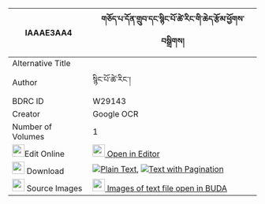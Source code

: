 |IAAAE3AA4|གཅོད་པ་དོན་གྲུབ་དང་སྙིང་པོ་ཚེ་རིང་གི་ཆེད་རྩོམ་ཕྱོགས་བསྒྲིགས། 
| --- | --- 
|Alternative Title |
|Author| སྙིང་པོ་ཚེ་རིང་།
|BDRC ID | W29143
|Creator | Google OCR
|Number of Volumes| 1
|<img width="25" src="https://img.icons8.com/color/25/000000/edit-property.png">Edit Online| [<img width="25" src="https://avatars.githubusercontent.com/u/45091458?s=200&v=4"> Open in Editor](http://editor.openpecha.org/IAAAE3AA4)
|<img width="25" src="https://img.icons8.com/fluent/48/000000/download-2.png"/>  Download | [![](https://img.icons8.com/color/20/000000/txt.png)Plain Text](https://github.com/Openpecha/IAAAE3AA4/releases/download/v1/chopa_dondrub_dang_nyingpo_tse_plain_IAAAE3AA4.zip), [![](https://img.icons8.com/color/20/000000/txt.png)Text with Pagination](https://github.com/Openpecha/IAAAE3AA4/releases/download/v1/chopa_dondrub_dang_nyingpo_tse_pages_IAAAE3AA4.zip)
|<img width="25" src="https://img.icons8.com/plasticine/100/000000/pictures-folder.png"/>  Source Images | [<img width="25" src="https://library.bdrc.io/icons/BUDA-small.svg"> Images of text file open in BUDA](https://library.bdrc.io/show/bdr:W29143)